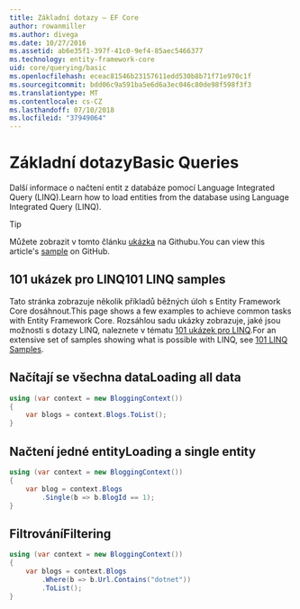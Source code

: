 ```yaml
---
title: Základní dotazy – EF Core
author: rowanmiller
ms.author: divega
ms.date: 10/27/2016
ms.assetid: ab6e35f1-397f-41c0-9ef4-85aec5466377
ms.technology: entity-framework-core
uid: core/querying/basic
ms.openlocfilehash: eceac81546b23157611edd530b8b71f71e970c1f
ms.sourcegitcommit: bdd06c9a591ba5e6d6a3ec046c80de98f598f3f3
ms.translationtype: MT
ms.contentlocale: cs-CZ
ms.lasthandoff: 07/10/2018
ms.locfileid: "37949064"
---
```

# <a name="basic-queries"></a><span data-ttu-id="ad4d9-102">Základní dotazy</span><span class="sxs-lookup"><span data-stu-id="ad4d9-102">Basic Queries</span></span>

<span data-ttu-id="ad4d9-103">Další informace o načtení entit z databáze pomocí Language Integrated Query (LINQ).</span><span class="sxs-lookup"><span data-stu-id="ad4d9-103">Learn how to load entities from the database using Language Integrated Query (LINQ).</span></span>

> [!TIP]  
> <span data-ttu-id="ad4d9-104">Můžete zobrazit v tomto článku [ukázka](https://github.com/aspnet/EntityFramework.Docs/tree/master/samples/core/Querying) na Githubu.</span><span class="sxs-lookup"><span data-stu-id="ad4d9-104">You can view this article's [sample](https://github.com/aspnet/EntityFramework.Docs/tree/master/samples/core/Querying) on GitHub.</span></span>

## <a name="101-linq-samples"></a><span data-ttu-id="ad4d9-105">101 ukázek pro LINQ</span><span class="sxs-lookup"><span data-stu-id="ad4d9-105">101 LINQ samples</span></span>

<span data-ttu-id="ad4d9-106">Tato stránka zobrazuje několik příkladů běžných úloh s Entity Framework Core dosáhnout.</span><span class="sxs-lookup"><span data-stu-id="ad4d9-106">This page shows a few examples to achieve common tasks with Entity Framework Core.</span></span> <span data-ttu-id="ad4d9-107">Rozsáhlou sadu ukázky zobrazuje, jaké jsou možnosti s dotazy LINQ, naleznete v tématu [101 ukázek pro LINQ](https://code.msdn.microsoft.com/101-LINQ-Samples-3fb9811b).</span><span class="sxs-lookup"><span data-stu-id="ad4d9-107">For an extensive set of samples showing what is possible with LINQ, see [101 LINQ Samples](https://code.msdn.microsoft.com/101-LINQ-Samples-3fb9811b).</span></span>

## <a name="loading-all-data"></a><span data-ttu-id="ad4d9-108">Načítají se všechna data</span><span class="sxs-lookup"><span data-stu-id="ad4d9-108">Loading all data</span></span>

<!-- [!code-csharp[Main](samples/core/Querying/Querying/Basics/Sample.cs)] -->
``` csharp
using (var context = new BloggingContext())
{
    var blogs = context.Blogs.ToList();
}
```

## <a name="loading-a-single-entity"></a><span data-ttu-id="ad4d9-109">Načtení jedné entity</span><span class="sxs-lookup"><span data-stu-id="ad4d9-109">Loading a single entity</span></span>

<!-- [!code-csharp[Main](samples/core/Querying/Querying/Basics/Sample.cs)] -->
``` csharp
using (var context = new BloggingContext())
{
    var blog = context.Blogs
        .Single(b => b.BlogId == 1);
}
```

## <a name="filtering"></a><span data-ttu-id="ad4d9-110">Filtrování</span><span class="sxs-lookup"><span data-stu-id="ad4d9-110">Filtering</span></span>

<!-- [!code-csharp[Main](samples/core/Querying/Querying/Basics/Sample.cs)] -->
``` csharp
using (var context = new BloggingContext())
{
    var blogs = context.Blogs
        .Where(b => b.Url.Contains("dotnet"))
        .ToList();
}
```
